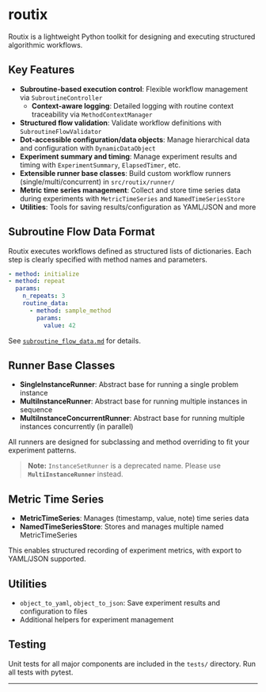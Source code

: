 # routix

Routix is a lightweight Python toolkit for designing and executing structured algorithmic workflows.

## Key Features

- **Subroutine-based execution control**: Flexible workflow management via `SubroutineController`
  - **Context-aware logging**: Detailed logging with routine context traceability via `MethodContextManager`
- **Structured flow validation**: Validate workflow definitions with `SubroutineFlowValidator`
- **Dot-accessible configuration/data objects**: Manage hierarchical data and configuration with `DynamicDataObject`
- **Experiment summary and timing**: Manage experiment results and timing with `ExperimentSummary`, `ElapsedTimer`, etc.
- **Extensible runner base classes**: Build custom workflow runners (single/multi/concurrent) in `src/routix/runner/`
- **Metric time series management**: Collect and store time series data during experiments with `MetricTimeSeries` and `NamedTimeSeriesStore`
- **Utilities**: Tools for saving results/configuration as YAML/JSON and more

## Subroutine Flow Data Format

Routix executes workflows defined as structured lists of dictionaries. Each step is clearly specified with method names and parameters.

```yaml
- method: initialize
- method: repeat
  params:
    n_repeats: 3
    routine_data:
      - method: sample_method
        params:
          value: 42
```

See [`subroutine_flow_data.md`](./subroutine_flow_data.md) for details.

## Runner Base Classes

- **SingleInstanceRunner**: Abstract base for running a single problem instance
- **MultiInstanceRunner**: Abstract base for running multiple instances in sequence
- **MultiInstanceConcurrentRunner**: Abstract base for running multiple instances concurrently (in parallel)

All runners are designed for subclassing and method overriding to fit your experiment patterns.

> **Note:** `InstanceSetRunner` is a deprecated name. Please use **`MultiInstanceRunner`** instead.

## Metric Time Series

- **MetricTimeSeries**: Manages (timestamp, value, note) time series data
- **NamedTimeSeriesStore**: Stores and manages multiple named MetricTimeSeries

This enables structured recording of experiment metrics, with export to YAML/JSON supported.

## Utilities

- `object_to_yaml`, `object_to_json`: Save experiment results and configuration to files
- Additional helpers for experiment management

## Testing

Unit tests for all major components are included in the `tests/` directory. Run all tests with pytest.

---
